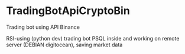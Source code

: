 # TradingBotApiCryptoBin
Trading bot using API Binance

RSI-using (python dev) trading bot
PSQL inside and working on remote server (DEBIAN digitocean), saving market data
